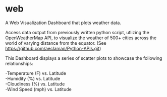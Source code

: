 # web

A Web Visualization Dashboard that plots weather data.

Access data output from previously written python script, utlizing the OpenWeatherMap API, to visualize the weather of 500+ cities across the world of varying distance from the equator. (See https://github.com/aeclaman/Python-APIs.git)  

This Dashboard displays a series of scatter plots to showcase the following relationships:

  -Temperature (F) vs. Latitude  
  -Humidity (%) vs. Latitude  
  -Cloudiness (%) vs. Latitude  
  -Wind Speed (mph) vs. Latitude 
